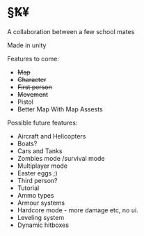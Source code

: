 ﻿# §Ꝅ¥

A collaboration between a few school mates

Made in unity 

Features to come:
  - <s>Map</s>
  - <s>Character</s>
  - <s>First person</s>
  - <s>Movement</s>
  - Pistol
  - Better Map With Map Assests

Possible future features:
  - Aircraft and Helicopters
  - Boats?
  - Cars and Tanks
  - Zombies mode /survival mode
  - Multiplayer mode
  - Easter eggs ;)
  - Third person?
  - Tutorial
  - Ammo types
  - Armour systems
  - Hardcore mode - more damage etc, no ui.
  - Leveling system
  - Dynamic hitboxes
